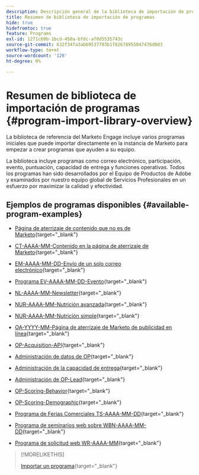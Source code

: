```yaml
---
description: Descripción general de la biblioteca de importación de programas - Documentos de Marketo - Documentación del producto
title: Resumen de biblioteca de importación de programas
hide: true
hidefromtoc: true
feature: Programs
exl-id: 1271c60b-1bcd-458a-bfdc-af0d5535743c
source-git-commit: 632f34fa3ab69537703b1f82678955047476d0d3
workflow-type: tm+mt
source-wordcount: '128'
ht-degree: 0%

---
```


# Resumen de biblioteca de importación de programas {#program-import-library-overview}

La biblioteca de referencia del Marketo Engage incluye varios programas iniciales que puede importar directamente en la instancia de Marketo para empezar a crear programas que ayuden a su equipo.

La biblioteca incluye programas como correo electrónico, participación, evento, puntuación, capacidad de entrega y funciones operativas. Todos los programas han sido desarrollados por el Equipo de Productos de Adobe y examinados por nuestro equipo global de Servicios Profesionales en un esfuerzo por maximizar la calidad y efectividad.

## Ejemplos de programas disponibles {#available-program-examples}

* [Página de aterrizaje de contenido que no es de Marketo](/help/marketo/product-docs/core-marketo-concepts/programs/program-library/ct-yyyy-mm-content-non-marketo-landing-page.md){target="_blank"}

* [CT-AAAA-MM-Contenido en la página de aterrizaje de Marketo](/help/marketo/product-docs/core-marketo-concepts/programs/program-library/ct-yyyy-mm-content-on-marketo-landing-page.md){target="_blank"}

* [EM-AAAA-MM-DD-Envío de un solo correo electrónico](/help/marketo/product-docs/core-marketo-concepts/programs/program-library/em-yyyy-mm-dd-single-email-send.md){target="_blank"}

* [Programa EV-AAAA-MM-DD-Evento](/help/marketo/product-docs/core-marketo-concepts/programs/program-library/ev-yyyy-mm-dd-event-program.md){target="_blank"}

* [NL-AAAA-MM-Newsletter](/help/marketo/product-docs/core-marketo-concepts/programs/program-library/nl-yyyy-mm-newsletter.md){target="_blank"}

* [NUR-AAAA-MM-Nutrición avanzada](/help/marketo/product-docs/core-marketo-concepts/programs/program-library/nur-yyyy-mm-advanced-nurture.md){target="_blank"}

* [NUR-AAAA-MM-Nutrición simple](/help/marketo/product-docs/core-marketo-concepts/programs/program-library/nur-yyyy-mm-simple-nurture.md){target="_blank"}

* [OA-YYYY-MM-Página de aterrizaje de Marketo de publicidad en línea](/help/marketo/product-docs/core-marketo-concepts/programs/program-library/oa-yyyy-mm-online-advertising-marketo-landing-page.md){target="_blank"}

* [OP-Acquisition-API](/help/marketo/product-docs/core-marketo-concepts/programs/program-library/op-acquisition-api.md){target="_blank"}

* [Administración de datos de OP](/help/marketo/product-docs/core-marketo-concepts/programs/program-library/op-data-management.md){target="_blank"}

* [Administración de la capacidad de entrega](/help/marketo/product-docs/core-marketo-concepts/programs/program-library/op-deliverability-management.md){target="_blank"}

* [Administración de OP-Lead](/help/marketo/product-docs/core-marketo-concepts/programs/program-library/op-lead-management.md){target="_blank"}

* [OP-Scoring-Behavior](/help/marketo/product-docs/core-marketo-concepts/programs/program-library/op-scoring-behavior.md){target="_blank"}

* [OP-Scoring-Demographic](/help/marketo/product-docs/core-marketo-concepts/programs/program-library/op-scoring-demographic.md){target="_blank"}

* [Programa de Ferias Comerciales TS-AAAA-MM-DD](/help/marketo/product-docs/core-marketo-concepts/programs/program-library/ts-yyyy-mm-dd-tradeshow-program.md){target="_blank"}

* [Programa de seminarios web sobre WBN-AAAA-MM-DD](/help/marketo/product-docs/core-marketo-concepts/programs/program-library/wbn-yyyy-mm-dd-webinar-program.md){target="_blank"}

* [Programa de solicitud web WR-AAAA-MM](/help/marketo/product-docs/core-marketo-concepts/programs/program-library/wr-yyyy-mm-web-request-program.md){target="_blank"}

>[!MORELIKETHIS]
>
>[Importar un programa](/help/marketo/product-docs/core-marketo-concepts/programs/working-with-programs/import-a-program.md){target="_blank"}
